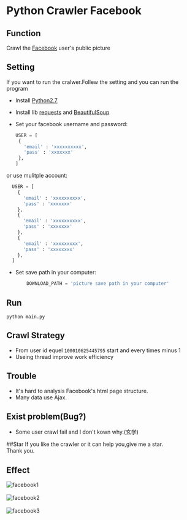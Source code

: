 # Python Crawler Facebook

## Function

Crawl the [Facebook](https://www.facebook.com) user's public picture

## Setting

If you want to run the cralwer.Follew the setting and you can run the program

 * Install [Python2.7](https://www.python.org/)
 * Install lib [requests](http://docs.python-requests.org/en/master/) and [BeautifulSoup](https://www.crummy.com/software/BeautifulSoup/bs4/doc/)
 * Set your facebook username and password:
 
	 ```python
    USER = [
      {
        'email' : 'xxxxxxxxxx',
        'pass' : 'xxxxxxx'
      },
    ]

	 ```
  or use mulitple account:

  ```python
    USER = [
      {
        'email' : 'xxxxxxxxxx',
        'pass' : 'xxxxxxx'
      },
      {
        'email' : 'xxxxxxxxxx',
        'pass' : 'xxxxxxx'
      },
      {
        'email' : 'xxxxxxxxx',
        'pass' : 'xxxxxxxx'
      },
    ]

  ```

 * Set save path in your computer:
 
	```python
		DOWNLOAD_PATH = 'picture save path in your computer'
	```

## Run

  `python main.py`

## Crawl Strategy

  * From user id equel `100010625445795` start and every times minus 1
  * Useing thread improve work efficiency
 
## Trouble
  * It's hard to analysis Facebook's html page structure.
  * Many data use Ajax.

## Exist problem(Bug?)
  * Some user crawl fail and I don't kown why.(玄学)

##Star
If you like the crawler or it can help you,give me a star.<br>
Thank you.

## Effect

![facebook1](https://github.com/Stardust-/PythonCrawler/raw/master/MarkdownPic/facebook1.png)</br></br>
![facebook2](https://github.com/Stardust-/PythonCrawler/raw/master/MarkdownPic/facebook2.jpg)</br></br>
![facebook3](https://github.com/Stardust-/PythonCrawler/raw/master/MarkdownPic/facebook3.png)</br></br>